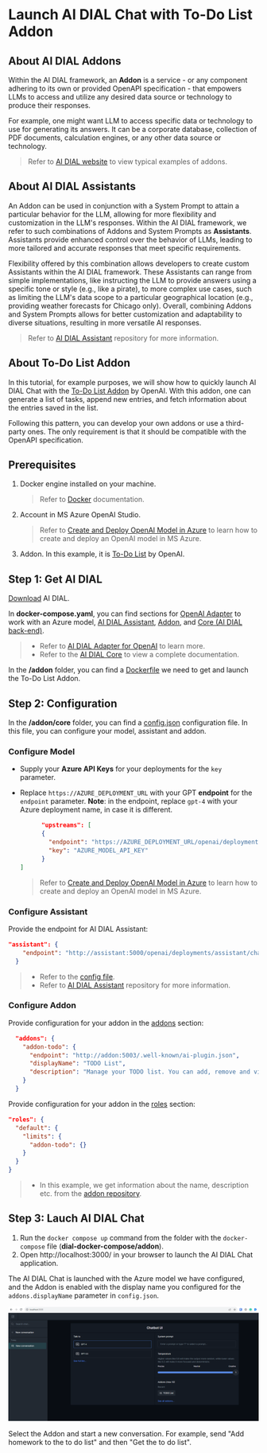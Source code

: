 # Launch AI DIAL Chat with To-Do List Addon

## About AI DIAL Addons

Within the AI DIAL framework, an **Addon** is a service - or any component adhering to its own or provided OpenAPI specification - that empowers LLMs to access and utilize any desired data source or technology to produce their responses.

For example, one might want LLM to access specific data or technology to use for generating its answers. It can be a corporate database, collection of PDF documents, calculation engines, or any other data source or technology. 

> Refer to [AI DIAL website](https://epam-rail.com/extension-framework) to view typical examples of addons.

## About AI DIAL Assistants

An Addon can be used in conjunction with a System Prompt to attain a particular behavior for the LLM, allowing for more flexibility and customization in the LLM's responses. Within the AI DIAL framework, we refer to such combinations of Addons and System Prompts as **Assistants**.
Assistants provide enhanced control over the behavior of LLMs, leading to more tailored and accurate responses that meet specific requirements. 

Flexibility offered by this combination allows developers to create custom Assistants within the AI DIAL framework. These Assistants can range from simple implementations, like instructing the LLM to provide answers using a specific tone or style (e.g., like a pirate), to more complex use cases, such as limiting the LLM's data scope to a particular geographical location (e.g., providing weather forecasts for Chicago only). Overall, combining Addons and System Prompts allows for better customization and adaptability to diverse situations, resulting in more versatile AI responses.

> Refer to [AI DIAL Assistant](https://github.com/epam/ai-dial-assistant) repository for more information. 

## About To-Do List Addon

In this tutorial, for example purposes, we will show how to quickly launch AI DIAL Chat with the [To-Do List Addon](https://github.com/openai/plugins-quickstart/) by OpenAI. With this addon, one can generate a list of tasks, append new entries, and fetch information about the entries saved in the list.

Following this pattern, you can develop your own addons or use a third-party ones. The only requirement is that it should be compatible with the OpenAPI specification. 

## Prerequisites

1. Docker engine installed on your machine.
    > Refer to [Docker](https://docs.docker.com/desktop/) documentation.

2. Account in MS Azure OpenAI Studio.
    > Refer to [Create and Deploy OpenAI Model in Azure](./Deployment/Azure%20Model%20Deployment.md) to learn how to create and deploy an OpenAI model in MS Azure.

3. Addon. In this example, it is [To-Do List](https://github.com/openai/plugins-quickstart/) by OpenAI. 

## Step 1: Get AI DIAL

[Download](https://github.com/epam/ai-dial/tree/main/docs/dial-docker-compose/addon/) AI DIAL.

In **docker-compose.yaml**, you can find sections for [OpenAI Adapter](https://github.com/epam/ai-dial/tree/main/docs/dial-docker-compose/addon/docker-compose.yml#L18) to work with an Azure model, [AI DIAL Assistant](https://github.com/epam/ai-dial/tree/main/docs/dial-docker-compose/addon/docker-compose.yml#L22), [Addon](https://github.com/epam/ai-dial/tree/main/docs/dial-docker-compose/addon/docker-compose.yml#L27), and [Core (AI DIAL back-end)](https://github.com/epam/ai-dial/tree/main/docs/dial-docker-compose/addon/docker-compose.yml#L29).

> * Refer to [AI DIAL Adapter for OpenAI](https://github.com/epam/ai-dial-adapter-openai) to learn more.
> * Refer to the [AI DIAL Core](https://github.com/epam/ai-dial-core) to view a complete documentation.

In the **/addon** folder, you can find a [Dockerfile](https://github.com/epam/ai-dial/tree/main/docs/dial-docker-compose/addon/addon/Dockerfile) we need to get and launch the To-Do List Addon. 

## Step 2: Configuration

In the **/addon/core** folder, you can find a [config.json](https://github.com/epam/ai-dial/tree/main/docs/dial-docker-compose/addon/core/config.json) configuration file. In this file, you can configure your model, assistant and addon.

### Configure Model

* Supply your **Azure API Keys** for your deployments for the `key` parameter.
* Replace `https://AZURE_DEPLOYMENT_URL` with your GPT **endpoint** for the `endpoint` parameter. **Note**: in the endpoint, replace `gpt-4` with your Azure deployment name, in case it is different.

  ```json
        "upstreams": [
        {
          "endpoint": "https://AZURE_DEPLOYMENT_URL/openai/deployments/gpt-4/chat/completions",
          "key": "AZURE_MODEL_API_KEY"
        }
  ]
  ```

    > Refer to [Create and Deploy OpenAI Model in Azure](./Deployment/Azure%20Model%20Deployment.md) to learn how to create and deploy an OpenAI model in MS Azure.

### Configure Assistant

Provide the endpoint for AI DIAL Assistant: 

```json
"assistant": {
    "endpoint": "http://assistant:5000/openai/deployments/assistant/chat/completions"
  }
```

> * Refer to the [config file](https://github.com/epam/ai-dial/tree/main/docs/dial-docker-compose/addon/core/config.json#L18). 
> * Refer to [AI DIAL Assistant](https://github.com/epam/ai-dial-assistant) repository for more information. 

### Configure Addon

Provide configuration for your addon in the [addons](https://github.com/epam/ai-dial/tree/main/docs/dial-docker-compose/addon/core/config.json#L11) section: 

```json
  "addons": {
    "addon-todo": {
      "endpoint": "http://addon:5003/.well-known/ai-plugin.json",
      "displayName": "TODO List",
      "description": "Manage your TODO list. You can add, remove and view your TODOs."
    }
  }
```

Provide configuration for your addon in the [roles](https://github.com/epam/ai-dial/tree/main/docs/dial-docker-compose/addon/core/config.json#L49) section: 

```json
"roles": {
  "default": {
    "limits": {
      "addon-todo": {}
    }
  }
}
```

> * In this example, we get information about the name, description etc. from the [addon repository](https://github.com/openai/plugins-quickstart/blob/main/.well-known/ai-plugin.json). 

## Step 3: Lauch AI DIAL Chat

1. Run the `docker compose up` command from the folder with the `docker-compose` file (**dial-docker-compose/addon**).
2. Open http://localhost:3000/ in your browser to launch the AI DIAL Chat application.

The AI DIAL Chat is launched with the Azure model we have configured, and the Addon is enabled with the display name you configured for the `addons.displayName` parameter in `config.json`. 

![](././img/addon.png)

Select the Addon and start a new conversation. For example, send "Add homework to the to do list" and then "Get the to do list".
